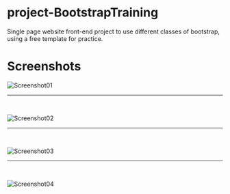 # project-BootstrapTraining

Single page website front-end project to use different classes of bootstrap, using a free template for practice.

# Screenshots

![Screenshot01](https://user-images.githubusercontent.com/26155340/148007526-1a8bccba-6529-4430-b398-4fb97032dd71.png)
<br>
<hr>
<br>

![Screenshot02](https://user-images.githubusercontent.com/26155340/148007531-4bae00ae-0822-4c3a-8871-ab1a2bee2f85.png)
<br>
<hr>
<br>

![Screenshot03](https://user-images.githubusercontent.com/26155340/148007535-112996ff-ea46-4825-a593-2a0d0890dda7.png)
<br>
<hr>
<br>

![Screenshot04](https://user-images.githubusercontent.com/26155340/148007540-656a0fa4-11ba-4157-9c75-46f7a6a3d53a.png)
